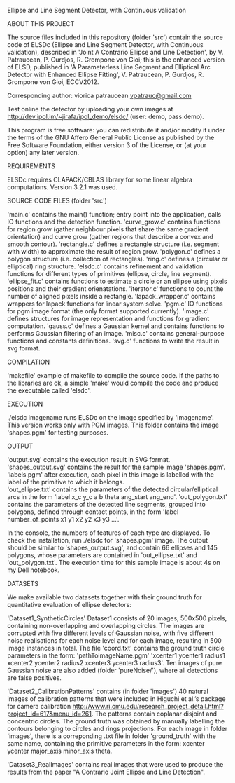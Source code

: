 Ellipse and Line Segment Detector, with Continuous validation 

ABOUT THIS PROJECT

The source files included in this repository (folder 'src') contain the source 
code of ELSDc (Ellipse and Line Segment Detector, with Continuous validation),
described in 'Joint A Contrario Ellipse and Line Detection', by 
V. Patraucean, P. Gurdjos, R. Grompone von Gioi; this is the enhanced version 
of ELSD, published in 
'A Parameterless Line Segment and Elliptical Arc Detector with Enhanced 
Ellipse Fitting', V. Patraucean, P. Gurdjos, R. Grompone von Gioi, ECCV2012.

Corresponding author: viorica patraucean vpatrauc@gmail.com

Test online the detector by uploading your own images at 
http://dev.ipol.im/~jirafa/ipol_demo/elsdc/ (user: demo, pass:demo).

This program is free software: you can redistribute it and/or modify it under
the terms of the GNU Affero General Public License as published by the Free 
Software Foundation, either version 3 of the License, or (at your option) any
later version. 

REQUIREMENTS

ELSDc requires CLAPACK/CBLAS library for some linear algebra computations. 
Version 3.2.1 was used.


SOURCE CODE FILES (folder 'src')

'main.c'           contains the main() function; entry point into the application,
		   calls IO functions and the detection function.
'curve_grow.c'	   contains functions for region grow (gather neighbour pixels 
                   that share the same gradient orientation) and curve grow (gather
                   regions that describe a convex and smooth contour).
'rectangle.c'	   defines a rectangle structure (i.e. segment with width) to 
		   approximate the result of region grow.
'polygon.c'  	   defines a polygon structure (i.e. collection of rectangles).
'ring.c'	   defines a (circular or elliptical) ring structure. 
'elsdc.c'	   contains refinement and validation functions for different 
                   types of primitives (ellipse, circle, line segment). 
'ellipse_fit.c'	   contains functions to estimate a circle or an ellipse using 
                   pixels positions and their gradient orienatations.
'iterator.c'	   functions to count the number of aligned pixels inside a rectangle.
'lapack_wrapper.c' contains wrappers for lapack functions for linear system solve.
'pgm.c'            IO functions for pgm image format (the only format supported 
                   currently).
'image.c'	   defines structures for image representation and functions for 
                   gradient computation.
'gauss.c'	   defines a Gaussian kernel and contains functions to performs 
                   Gaussian filtering of an image.
'misc.c'	   contains general-purpose functions and constants definitions.
'svg.c'     	   functions to write the result in svg format.


COMPILATION

'makefile' 	   example of makefile to compile the source code. If the paths 
                   to the libraries are ok, a simple 'make' would compile the 
                   code and produce the executable called 'elsdc'.


EXECUTION

./elsdc imagename  runs ELSDc on the image specified by 'imagename'. This 
                   version works only with PGM images. This folder contains the
                   image 'shapes.pgm' for testing purposes.   


OUTPUT

'output.svg'       contains the execution result in SVG format. 'shapes_output.svg' 
                   contains the result for the sample image 'shapes.pgm'.
'labels.pgm'       after execution, each pixel in this image is labelled with the 
                   label of the primitive to which it belongs.   
'out_ellipse.txt'  contains the parameters of the detected circular/elliptical 
                   arcs in the form 'label x_c y_c a b theta ang_start ang_end'.
'out_polygon.txt'  contains the parameters of the detected line segments, grouped 
                   into polygons, defined through contact points, in the form 
                   'label number_of_points x1 y1 x2 y2 x3 y3 ...'. 

In the console, the numbers of features of each type are displayed. 
To check the installation, run ./elsdc for 'shapes.pgm' image. The output should be
similar to 'shapes_output.svg', and contain 66 ellipses and 145 polygons, whose 
parameters are contained in 'out_ellipse.txt' and 'out_polygon.txt'.
The execution time for this sample image is about 4s on my Dell notebook.  


DATASETS

We make available two datasets together with their ground truth for 
quantitative evaluation of ellipse detectors:

'Dataset1_SyntheticCircles' Dataset1 consists of 20 images, 500x500 pixels, 
containing non-overlapping and overlapping circles. The images are corrupted 
with five different levels of Gaussian noise, with five different noise 
realisations for each noise level and for each image, resulting in 500 image 
instances in total. The file 'coord.txt' contains the ground truth circle 
parameters in the form:
'pathToimageName.pgm'
'xcenter1 ycenter1 radius1 xcenter2 ycenter2 radius2 xcenter3 ycenter3 radius3'.
Ten images of pure Gaussian noise are also added (folder 'pureNoise/'), where 
all detections are false positives.

'Dataset2_CalibrationPatterns' contains (in folder 'images') 40 natural images 
of calibration patterns that were included in Higuchi et al.’s package for 
camera calibration 
http://www.ri.cmu.edu/research_project_detail.html?project_id=617&menu_id=261. 
The patterns contain coplanar disjoint and concentric circles. The ground truth 
was obtained by manually labelling the contours belonging to circles and rings
projections. For each image in folder 'images', there is a correponding .txt 
file in folder 'ground_truth' with the same name, containing the primitive 
parameters in the form:
xcenter ycenter major_axis minor_axis theta.

'Dataset3_RealImages' contains real images that were used to produce the results 
from the paper "A Contrario Joint Ellipse and Line Detection".

